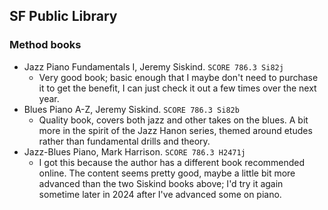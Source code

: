## SF Public Library

### Method books

- Jazz Piano Fundamentals I, Jeremy Siskind. `SCORE 786.3 Si82j`
  - Very good book; basic enough that I maybe don't need to purchase
    it to get the benefit, I can just check it out a few times over
    the next year.
- Blues Piano A-Z, Jeremy Siskind. `SCORE 786.3 Si82b`
  - Quality book, covers both jazz and other takes on the blues.
    A bit more in the spirit of the Jazz Hanon series, themed around
    etudes rather than fundamental drills and theory.
- Jazz-Blues Piano, Mark Harrison. `SCORE 786.3 H2471j`
  - I got this because the author has a different book recommended
    online. The content seems pretty good, maybe a little bit
    more advanced than the two Siskind books above; I'd try it again
    sometime later in 2024 after I've advanced some on piano.


